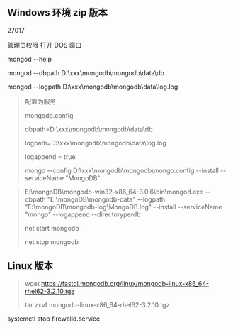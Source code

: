 ## Windows 环境 zip 版本

27017



管理员权限 打开 DOS 窗口

mongod --help

mongod --dbpath D:\xxx\mongodb\mongodb\data\db

mongod --logpath D:\xxx\mongodb\mongodb\data\log.log



> 配置为服务
>
> mongodb.config
>
> dbpath=D:\xxx\mongodb\mongodb\data\db
>
> logpath=D:\xxx\mongodb\mongodb\data\log.log
>
> logappend = true
>
> mongo --config D:\xxx\mongodb\mongodb\mongo.config --install --serviceName "MongoDB"





> E:\mongoDB\mongodb-win32-x86_64-3.0.6\bin\mongod.exe --dbpath "E:\mongoDB\mongodb-data" --logpath "E:\mongoDB\mongodb-log\MongoDB.log" --install --serviceName "mongo" --logappend --directoryperdb
>
> net start mongodb
>
> net stop mongodb



## Linux 版本

> wget https://fastdl.mongodb.org/linux/mongodb-linux-x86_64-rhel62-3.2.10.tgz
>
> tar zxvf mongodb-linux-x86_64-rhel62-3.2.10.tgz



systemctl stop firewalld.service
